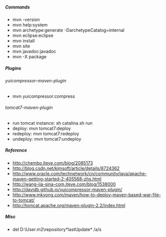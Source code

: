 ##### Commands
* mvn -version
* mvn help:system
* mvn archetype:generate -DarchetypeCatalog=internal
* mvn eclipse:eclipse
* mvn install
* mvn site
* mvn javadoc:javadoc
* mvn -X package

##### Plugins
###### yuicompressor-maven-plugin
* mvn yuicompressor:compress

###### tomcat7-maven-plugin
* run tomcat instance: sh catalina.sh run
* deploy: mvn tomcat7:deploy
* redeploy: mvn tomcat7:redeploy
* undeploy: mvn tomcat7:undeploy

##### Reference
* http://chembo.iteye.com/blog/2085173
* http://blog.csdn.net/kimsoft/article/details/8724362
* http://www.oracle.com/technetwork/cn/community/java/apache-maven-getting-started-2-405568-zhs.html
* http://wang-jia-sina-com.iteye.com/blog/1538000
* http://davidb.github.io/yuicompressor-maven-plugin/
* http://www.mkyong.com/maven/how-to-deploy-maven-based-war-file-to-tomcat/
* http://tomcat.apache.org/maven-plugin-2.2/index.html

##### Misc
* del D:\User\.m2\repository\*lastUpdate* /a/s


